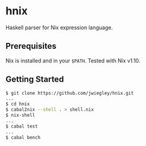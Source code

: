 # hnix

Haskell parser for Nix expression language.

## Prerequisites

Nix is installed and in your `$PATH`.
Tested with Nix v1.10.

## Getting Started

```bash
$ git clone https://github.com/jwiegley/hnix.git
...
$ cd hnix
$ cabal2nix --shell . > shell.nix
$ nix-shell
...
$ cabal test
...
$ cabal bench
```

